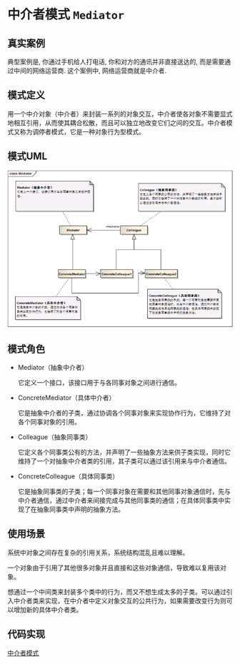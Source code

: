 中介者模式 ```Mediator``` 
==================================================



## 真实案例

典型案例是, 你通过手机给人打电话, 你和对方的通讯并非直接送达的, 而是需要通过中间的网络运营商. 这个案例中, 网络运营商就是中介者.


## 模式定义

用一个中介对象（中介者）来封装一系列的对象交互，中介者使各对象不需要显式地相互引用，从而使其耦合松散，而且可以独立地改变它们之间的交互。中介者模式又称为调停者模式，它是一种对象行为型模式。


## 模式UML

![中介者模式](../img/design_patterns/Mediator.png)


## 模式角色

- Mediator（抽象中介者）

    它定义一个接口，该接口用于与各同事对象之间进行通信。

- ConcreteMediator（具体中介者）

    它是抽象中介者的子类，通过协调各个同事对象来实现协作行为，它维持了对各个同事对象的引用。

- Colleague（抽象同事类）

    它定义各个同事类公有的方法，并声明了一些抽象方法来供子类实现，同时它维持了一个对抽象中介者类的引用，其子类可以通过该引用来与中介者通信。

- ConcreteColleague（具体同事类）

    它是抽象同事类的子类；每一个同事对象在需要和其他同事对象通信时，先与中介者通信，通过中介者来间接完成与其他同事类的通信；在具体同事类中实现了在抽象同事类中声明的抽象方法。


## 使用场景

系统中对象之间存在复杂的引用关系，系统结构混乱且难以理解。

一个对象由于引用了其他很多对象并且直接和这些对象通信，导致难以复用该对象。

想通过一个中间类来封装多个类中的行为，而又不想生成太多的子类。可以通过引入中介者类来实现，在中介者中定义对象交互的公共行为，如果需要改变行为则可以增加新的具体中介者类。

 
## 代码实现

[中介者模式](../../project/lib/src/main/java/com/dodo/patterns/behavioral/mediator/)